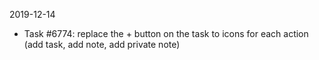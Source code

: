 
2019-12-14
+ Task #6774: replace the + button on the task to icons for each action
 (add task, add note, add private note)
 